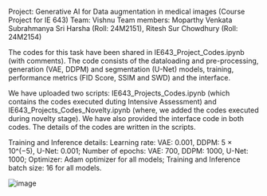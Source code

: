 Project: Generative AI for Data augmentation in medical images (Course Project for IE 643)
Team: Vishnu
Team members: Moparthy Venkata Subrahmanya Sri Harsha (Roll: 24M2151), Ritesh Sur Chowdhury (Roll: 24M2154)

The codes for this task have been shared in IE643_Project_Codes.ipynb (with comments). 
The code consists of the dataloading and pre-processing, generation (VAE, DDPM) and segmentation (U-Net) models, training, performance metrics (FID Score, SSIM and SWD) and the interface.

We have uploaded two scripts: IE643_Projects_Codes.ipynb (which contains the codes executed duting Intensive Assessment) and IE643_Projects_Codes_Novelty.ipynb (where, we added the codes executed during novelty stage). We have also provided the interface code in both codes.
The details of the codes are written in the scripts.

Training and Inference details:
Learning rate: VAE: 0.001, DDPM: 5 × 10^(−5), U-Net: 0.001; Number of epochs: VAE: 700, DDPM: 1000, U-Net: 1000; Optimizer: Adam optimizer for all models; Training and Inference batch size: 16 for all models.

![image](https://github.com/user-attachments/assets/f95bb40d-93dd-481f-b712-ce1d9b5b4ef2)
